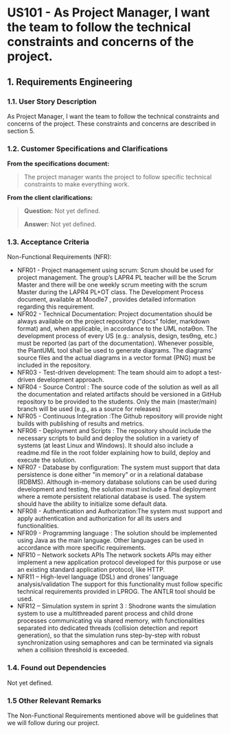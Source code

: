 # US101 - As Project Manager, I want the team to follow the technical constraints and concerns of the project.



## 1. Requirements Engineering

### 1.1. User Story Description

As Project Manager, I want the team to follow the technical constraints and concerns of the project.
These constraints and concerns are described in section 5.

### 1.2. Customer Specifications and Clarifications

**From the specifications document:**

> The project manager wants the project to follow specific technical constraints to make everything work.

**From the client clarifications:**

> **Question:**
Not yet defined.
>
> **Answer:**
Not yet defined.

### 1.3. Acceptance Criteria

Non-Functional Requirements (NFR):

- NFR01 - Project management using scrum: Scrum should be used for project management. The group’s LAPR4 PL teacher will be the Scrum Master
  and there will be one weekly scrum meeting with the scrum Master during the LAPR4 PL+OT class.
  The Development Process document, available at Moodle7
  , provides detailed information regarding
  this requirement.
- NFR02 - Technical Documentation: Project documentation should be always available on the project repository ("docs" folder, markdown
  format) and, when applicable, in accordance to the UML notaƟon. The development process of every
  US (e.g.: analysis, design, tesƟng, etc.) must be reported (as part of the documentation). Whenever
  possible, the PlantUML tool shall be used to generate diagrams. The diagrams’ source files and the
  actual diagrams in a vector format (PNG) must be included in the repository.
- NFR03 - Test-driven development: The team should aim to adopt a test-driven development approach.
- NFR04 - Source Control : The source code of the solution as well as all the documentation and related artifacts should be
  versioned in a GitHub repository to be provided to the students. Only the main (master/main) branch
  will be used (e.g., as a source for releases)
- NFR05 - Continuous Integration :The Github repository will provide night builds with publishing of results and metrics.
- NFR06 - Deployment and Scripts : The repository should include the necessary scripts to build and deploy the solution in a variety of
  systems (at least Linux and Windows). It should also include a readme.md file in the root folder
  explaining how to build, deploy and execute the solution.
- NFR07 - Database by configuration: The system must support that data persistence is done either "in memory" or in a relational database
  (RDBMS). Although in-memory database solutions can be used during development and testing, the
  solution must include a final deployment where a remote persistent relational database is used. The
  system should have the ability to initialize some default data.
- NFR08 - Authentication and Authorization:The system must support and apply authentication and authorization for all its users and
  functionalities.
- NFR09 - Programming language : The solution should be implemented using Java as the main language. Other languages can be used in
  accordance with more specific requirements.
- NFR10 – Network sockets APIs
  The network sockets APIs may either implement a new application protocol developed for this purpose
  or use an existing standard application protocol, like HTTP.
- NFR11 – High-level language (DSL) and drones’ language analysis/validation
  The support for this functionality must follow specific technical requirements provided in LPROG. The
  ANTLR tool should be used.
- NFR12 – Simulation system in sprint 3 : Shodrone wants the simulation system to use a multithreaded parent process and child drone
  processes communicating via shared memory, with functionalities separated into dedicated threads
  (collision detection and report generation), so that the simulation runs step-by-step with robust
  synchronization using semaphores and can be terminated via signals when a collision threshold is
  exceeded.


### 1.4. Found out Dependencies

Not yet defined.

### 1.5 Other Relevant Remarks
The  Non-Functional Requirements mentioned above will be guidelines that we will follow during our project.

